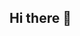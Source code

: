 ## Hi there 👋

<!--
**Argentovskii/Argentovskii** is a ✨ _special_ ✨ repository because its `README.md` (this file) appears on your GitHub profile.

Here are some ideas to get you started:

- 🔭 I’m currently working on ...
- 🌱 I’m currently learning ...
- 👯 I’m looking to collaborate on ...
- 🤔 I’m looking for help with ...
- 💬 Ask me about ...
Argentovskii
- 📫 How to reach me: ...
- 😄 Pronouns: ...
- ⚡ Fun fact: ...

